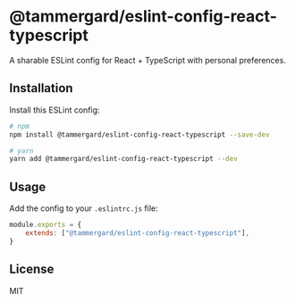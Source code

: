 # @tammergard/eslint-config-react-typescript

A sharable ESLint config for React + TypeScript with personal preferences.

## Installation

Install this ESLint config:

```bash
# npm
npm install @tammergard/eslint-config-react-typescript --save-dev

# yarn
yarn add @tammergard/eslint-config-react-typescript --dev
```

## Usage

Add the config to your `.eslintrc.js` file:

```js
module.exports = {
	extends: ["@tammergard/eslint-config-react-typescript"],
}
```

## License

MIT
